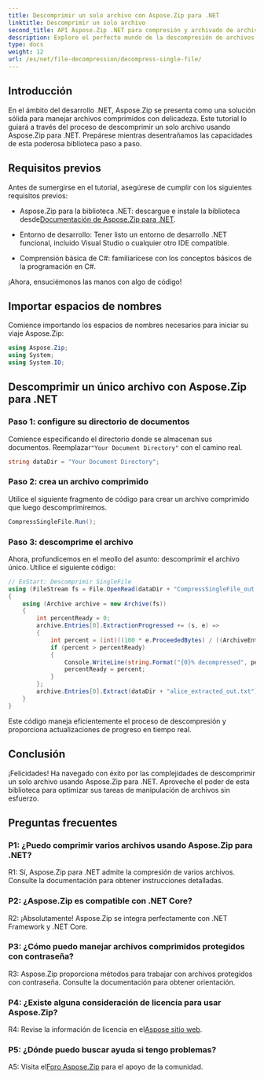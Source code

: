 ```yaml
---
title: Descomprimir un solo archivo con Aspose.Zip para .NET
linktitle: Descomprimir un solo archivo
second_title: API Aspose.Zip .NET para compresión y archivado de archivos
description: Explore el perfecto mundo de la descompresión de archivos con Aspose.Zip para .NET. Maneje sin esfuerzo archivos comprimidos en sus proyectos de C#.
type: docs
weight: 12
url: /es/net/file-decompression/decompress-single-file/
---
```

## Introducción

En el ámbito del desarrollo .NET, Aspose.Zip se presenta como una solución sólida para manejar archivos comprimidos con delicadeza. Este tutorial lo guiará a través del proceso de descomprimir un solo archivo usando Aspose.Zip para .NET. Prepárese mientras desentrañamos las capacidades de esta poderosa biblioteca paso a paso.

## Requisitos previos

Antes de sumergirse en el tutorial, asegúrese de cumplir con los siguientes requisitos previos:

-  Aspose.Zip para la biblioteca .NET: descargue e instale la biblioteca desde[Documentación de Aspose.Zip para .NET](https://reference.aspose.com/zip/net/).

- Entorno de desarrollo: Tener listo un entorno de desarrollo .NET funcional, incluido Visual Studio o cualquier otro IDE compatible.

- Comprensión básica de C#: familiarícese con los conceptos básicos de la programación en C#.

¡Ahora, ensuciémonos las manos con algo de código!

## Importar espacios de nombres

Comience importando los espacios de nombres necesarios para iniciar su viaje Aspose.Zip:

```csharp
using Aspose.Zip;
using System;
using System.IO;
```

## Descomprimir un único archivo con Aspose.Zip para .NET

### Paso 1: configure su directorio de documentos

 Comience especificando el directorio donde se almacenan sus documentos. Reemplazar`"Your Document Directory"` con el camino real.

```csharp
string dataDir = "Your Document Directory";
```

### Paso 2: crea un archivo comprimido

Utilice el siguiente fragmento de código para crear un archivo comprimido que luego descomprimiremos.

```csharp
CompressSingleFile.Run();
```

### Paso 3: descomprime el archivo

Ahora, profundicemos en el meollo del asunto: descomprimir el archivo único. Utilice el siguiente código:

```csharp
// ExStart: Descomprimir SingleFile
using (FileStream fs = File.OpenRead(dataDir + "CompressSingleFile_out.zip"))
{
    using (Archive archive = new Archive(fs))
    {
        int percentReady = 0;
        archive.Entries[0].ExtractionProgressed += (s, e) =>
        {
            int percent = (int)((100 * e.ProceededBytes) / ((ArchiveEntry)s).UncompressedSize);
            if (percent > percentReady)
            {
                Console.WriteLine(string.Format("{0}% decompressed", percent));
                percentReady = percent;
            }
        };
        archive.Entries[0].Extract(dataDir + "alice_extracted_out.txt");
    }
}
```

Este código maneja eficientemente el proceso de descompresión y proporciona actualizaciones de progreso en tiempo real.

## Conclusión

¡Felicidades! Ha navegado con éxito por las complejidades de descomprimir un solo archivo usando Aspose.Zip para .NET. Aproveche el poder de esta biblioteca para optimizar sus tareas de manipulación de archivos sin esfuerzo.

## Preguntas frecuentes

### P1: ¿Puedo comprimir varios archivos usando Aspose.Zip para .NET?

R1: Sí, Aspose.Zip para .NET admite la compresión de varios archivos. Consulte la documentación para obtener instrucciones detalladas.

### P2: ¿Aspose.Zip es compatible con .NET Core?

R2: ¡Absolutamente! Aspose.Zip se integra perfectamente con .NET Framework y .NET Core.

### P3: ¿Cómo puedo manejar archivos comprimidos protegidos con contraseña?

R3: Aspose.Zip proporciona métodos para trabajar con archivos protegidos con contraseña. Consulte la documentación para obtener orientación.

### P4: ¿Existe alguna consideración de licencia para usar Aspose.Zip?

 R4: Revise la información de licencia en el[Aspose sitio web](https://purchase.aspose.com/buy).

### P5: ¿Dónde puedo buscar ayuda si tengo problemas?

 A5: Visita el[Foro Aspose.Zip](https://forum.aspose.com/c/zip/37) para el apoyo de la comunidad.
